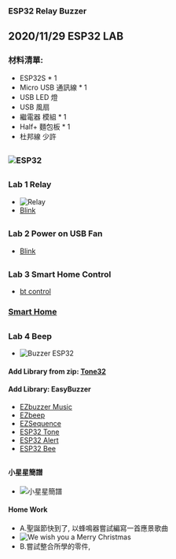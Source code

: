 ### ESP32 Relay Buzzer
## 2020/11/29 ESP32 LAB
### 材料清單:
* ESP32S * 1
* Micro USB 通訊線 * 1
* USB LED 燈
* USB 風扇
* 繼電器 模組 * 1
* Half+ 麵包板 * 1
* 杜邦線 少許
##
### ![ESP32](https://github.com/jumbokh/esp32-class/blob/master/images/ESP32s-pinout.png)
##
### Lab 1 Relay
* ![Relay](https://github.com/jumbokh/esp32-class/blob/master/images/relay.png)
* [Blink](https://github.com/jumbokh/esp32-class/blob/master/hs1206/src/Blink/Blink.ino)
##
### Lab 2 Power on USB Fan
* [Blink](https://github.com/jumbokh/esp32-class/blob/master/hs1206/src/Blink/Blink.ino)
##
### Lab 3 Smart Home Control
* [bt control](https://github.com/jumbokh/esp32-class/blob/master/hs1206/src/btcontrol/btcontrol.ino)
### [Smart Home](https://github.com/jumbokh/esp32-class/blob/master/hs1018/smarthome/smarthome.ino)
##
### Lab 4 Beep
* ![Buzzer ESP32](https://github.com/jumbokh/esp32-class/blob/master/images/ESP32-buzzer_bb.jpg)
#### Add Library from zip: [Tone32](https://github.com/jumbokh/esp32-class/blob/master/hs1206/lib/Tone32.zip)
#### Add Library: EasyBuzzer
* [EZbuzzer Music](https://github.com/jumbokh/esp32-class/blob/master/hs1206/src/buzzer-music/buzzer-music.ino)
* [EZbeep](https://github.com/jumbokh/esp32-class/blob/master/hs1206/src/EZBeep/EZBeep.ino)
* [EZSequence](https://github.com/jumbokh/esp32-class/blob/master/hs1206/src/EZSequence/EZSequence.ino)
* [ESP32 Tone](https://github.com/jumbokh/esp32-class/blob/master/hs1206/src/ESP32-Tone/ESP32-Tone.ino)
* [ESP32 Alert](https://github.com/jumbokh/esp32-class/blob/master/hs1206/src/Buzzer-Alert/Buzzer-Alert.ino)
* [ESP32 Bee](https://github.com/jumbokh/esp32-class/blob/master/hs1206/src/Buzzer-bee/Buzzer-bee.ino)
##
#### 小星星簡譜
* ![小星星簡譜](https://github.com/jumbokh/esp32-class/blob/master/images/%E5%B0%8F%E6%98%9F%E6%98%9F%E7%B0%A1%E8%AD%9C.png)
#### Home Work
* A.聖誕節快到了, 以蜂鳴器嘗試編寫一首應景歌曲
* ![We wish you a Merry Christmas](https://github.com/jumbokh/esp32-class/blob/master/images/%E8%81%96%E8%AA%95%E7%AF%80%E6%AD%8C%E6%9B%B2%E7%B0%A1%E8%AD%9C.png)
* B.嘗試整合所學的零件, 
